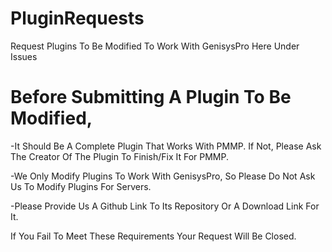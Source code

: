 # PluginRequests
Request Plugins To Be Modified To Work With GenisysPro Here Under Issues

# Before Submitting A Plugin To Be Modified,

-It Should Be A Complete Plugin That Works With PMMP. If Not, Please Ask The Creator Of The Plugin To Finish/Fix It For PMMP.

-We Only Modify Plugins To Work With GenisysPro, So Please Do Not Ask Us To Modify Plugins For Servers.

-Please Provide Us A Github Link To Its Repository Or A Download Link For It.

If You Fail To Meet These Requirements Your Request Will Be Closed.
